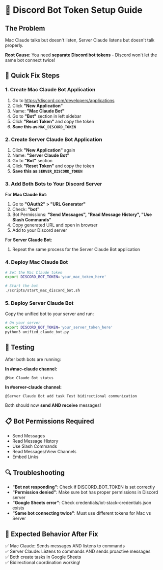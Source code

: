 # 🤖 Discord Bot Token Setup Guide

## The Problem
Mac Claude talks but doesn't listen, Server Claude listens but doesn't talk properly. 

**Root Cause**: You need **separate Discord bot tokens** - Discord won't let the same bot connect twice!

## 🚀 Quick Fix Steps

### 1. Create Mac Claude Bot Application
1. Go to https://discord.com/developers/applications
2. Click **"New Application"**
3. Name: **"Mac Claude Bot"**
4. Go to **"Bot"** section in left sidebar
5. Click **"Reset Token"** and copy the token
6. **Save this as `MAC_DISCORD_TOKEN`**

### 2. Create Server Claude Bot Application  
1. Click **"New Application"** again
2. Name: **"Server Claude Bot"**
3. Go to **"Bot"** section
4. Click **"Reset Token"** and copy the token
5. **Save this as `SERVER_DISCORD_TOKEN`**

### 3. Add Both Bots to Your Discord Server
For **Mac Claude Bot**:
1. Go to **"OAuth2" > "URL Generator"**
2. Check: **"bot"**
3. Bot Permissions: **"Send Messages", "Read Message History", "Use Slash Commands"**
4. Copy generated URL and open in browser
5. Add to your Discord server

For **Server Claude Bot**:
1. Repeat the same process for the Server Claude Bot application

### 4. Deploy Mac Claude Bot
```bash
# Set the Mac Claude token
export DISCORD_BOT_TOKEN='your_mac_token_here'

# Start the bot
./scripts/start_mac_discord_bot.sh
```

### 5. Deploy Server Claude Bot
Copy the unified bot to your server and run:
```bash
# On your server
export DISCORD_BOT_TOKEN='your_server_token_here'
python3 unified_claude_bot.py
```

## 🔧 Testing
After both bots are running:

**In #mac-claude channel:**
```
@Mac Claude Bot status
```

**In #server-claude channel:**
```
@Server Claude Bot add task Test bidirectional communication
```

Both should now **send AND receive** messages!

## 📋 Bot Permissions Required
- Send Messages
- Read Message History  
- Use Slash Commands
- Read Messages/View Channels
- Embed Links

## 🔍 Troubleshooting
- **"Bot not responding"**: Check if DISCORD_BOT_TOKEN is set correctly
- **"Permission denied"**: Make sure bot has proper permissions in Discord server
- **"Google Sheets error"**: Check credentials/iot-stack-credentials.json exists
- **"Same bot connecting twice"**: Must use different tokens for Mac vs Server

## 🎯 Expected Behavior After Fix
✅ Mac Claude: Sends messages AND listens to commands  
✅ Server Claude: Listens to commands AND sends proactive messages  
✅ Both create tasks in Google Sheets  
✅ Bidirectional coordination working!